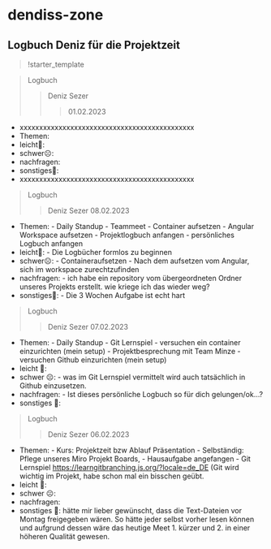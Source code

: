 # dendiss-zone

## Logbuch Deniz für die Projektzeit


> !starter_template

> Logbuch 
>> Deniz Sezer
>>> 01.02.2023
- xxxxxxxxxxxxxxxxxxxxxxxxxxxxxxxxxxxxxxxxxxxxx
- Themen:
- leicht🙂:
- schwer☹️:
- nachfragen:
- sonstiges🤷:
- xxxxxxxxxxxxxxxxxxxxxxxxxxxxxxxxxxxxxxxxxxxxx


> Logbuch 
>> Deniz Sezer     08.02.2023

- Themen:         - Daily Standup
                - Teammeet
                - Container aufsetzen
                - Angular Workspace aufsetzen
                - Projektlogbuch anfangen
                - persönliches Logbuch anfangen
- leicht🙂:       - Die Logbücher formlos zu beginnen       
- schwer☹️:       - Containeraufsetzen
                - Nach dem aufsetzen vom Angular, sich im workspace zurechtzufinden
- nachfragen:     - ich habe ein repository vom übergeordneten Ordner unseres Projekts erstellt.
                  wie kriege ich das wieder weg?
- sonstiges🤷:    - Die 3 Wochen Aufgabe ist echt hart    



> Logbuch
>> Deniz Sezer     07.02.2023

- Themen:         - Daily Standup
                - Git Lernspiel
                - versuchen ein container einzurichten (mein setup)
                - Projektbesprechung mit Team Minze
                - versuchen Github einzurichten (mein setup)
- leicht 🙂:	
- schwer ☹️:      - was im Git Lernspiel vermittelt wird auch tatsächlich in Github einzusetzen.
- nachfragen:     - Ist dieses persönliche Logbuch so für dich gelungen/ok…?
- sonstiges 🤷:		



> Logbuch 
>> Deniz Sezer     06.02.2023

- Themen:         - Kurs: Projektzeit bzw Ablauf Präsentation
                - Selbständig: Pflege unseres Miro Projekt Boards,
                - Hausaufgabe angefangen
                - Git Lernspiel https://learngitbranching.js.org/?locale=de_DE 
                  (Git wird wichtig im Projekt, habe schon mal ein bisschen geübt.
- leicht 🙂:	
- schwer ☹️:	
- nachfragen:	
- sonstiges 🤷:   hätte mir lieber gewünscht, dass die Text-Dateien vor Montag freigegeben wären.
                So hätte jeder selbst vorher lesen können und aufgrund dessen wäre das heutige Meet
                1. kürzer und 2. in einer höheren Qualität gewesen.
                
                
                
